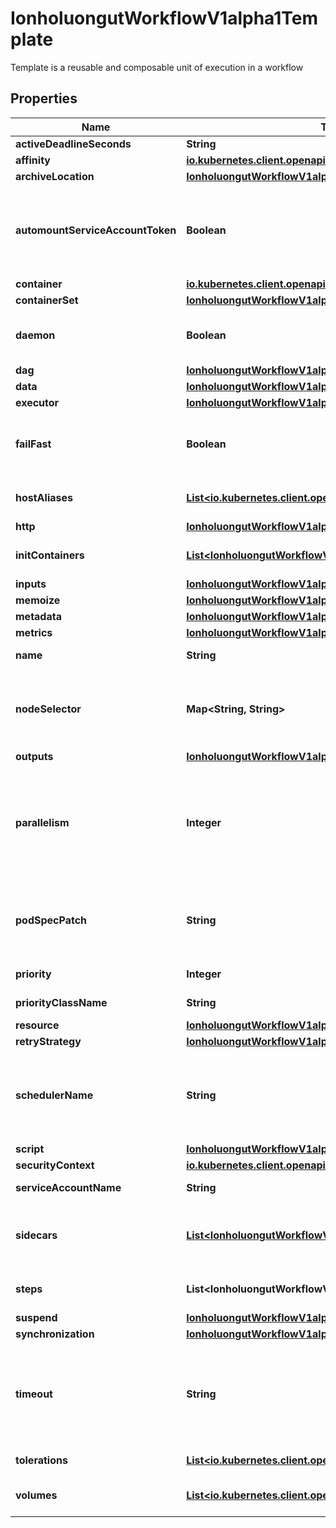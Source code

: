 

# IonholuongutWorkflowV1alpha1Template

Template is a reusable and composable unit of execution in a workflow

## Properties

Name | Type | Description | Notes
------------ | ------------- | ------------- | -------------
**activeDeadlineSeconds** | **String** |  |  [optional]
**affinity** | [**io.kubernetes.client.openapi.models.V1Affinity**](io.kubernetes.client.openapi.models.V1Affinity.md) |  |  [optional]
**archiveLocation** | [**IonholuongutWorkflowV1alpha1ArtifactLocation**](IonholuongutWorkflowV1alpha1ArtifactLocation.md) |  |  [optional]
**automountServiceAccountToken** | **Boolean** | AutomountServiceAccountToken indicates whether a service account token should be automatically mounted in pods. ServiceAccountName of ExecutorConfig must be specified if this value is false. |  [optional]
**container** | [**io.kubernetes.client.openapi.models.V1Container**](io.kubernetes.client.openapi.models.V1Container.md) |  |  [optional]
**containerSet** | [**IonholuongutWorkflowV1alpha1ContainerSetTemplate**](IonholuongutWorkflowV1alpha1ContainerSetTemplate.md) |  |  [optional]
**daemon** | **Boolean** | Deamon will allow a workflow to proceed to the next step so long as the container reaches readiness |  [optional]
**dag** | [**IonholuongutWorkflowV1alpha1DAGTemplate**](IonholuongutWorkflowV1alpha1DAGTemplate.md) |  |  [optional]
**data** | [**IonholuongutWorkflowV1alpha1Data**](IonholuongutWorkflowV1alpha1Data.md) |  |  [optional]
**executor** | [**IonholuongutWorkflowV1alpha1ExecutorConfig**](IonholuongutWorkflowV1alpha1ExecutorConfig.md) |  |  [optional]
**failFast** | **Boolean** | FailFast, if specified, will fail this template if any of its child pods has failed. This is useful for when this template is expanded with &#x60;withItems&#x60;, etc. |  [optional]
**hostAliases** | [**List&lt;io.kubernetes.client.openapi.models.V1HostAlias&gt;**](io.kubernetes.client.openapi.models.V1HostAlias.md) | HostAliases is an optional list of hosts and IPs that will be injected into the pod spec |  [optional]
**http** | [**IonholuongutWorkflowV1alpha1HTTP**](IonholuongutWorkflowV1alpha1HTTP.md) |  |  [optional]
**initContainers** | [**List&lt;IonholuongutWorkflowV1alpha1UserContainer&gt;**](IonholuongutWorkflowV1alpha1UserContainer.md) | InitContainers is a list of containers which run before the main container. |  [optional]
**inputs** | [**IonholuongutWorkflowV1alpha1Inputs**](IonholuongutWorkflowV1alpha1Inputs.md) |  |  [optional]
**memoize** | [**IonholuongutWorkflowV1alpha1Memoize**](IonholuongutWorkflowV1alpha1Memoize.md) |  |  [optional]
**metadata** | [**IonholuongutWorkflowV1alpha1Metadata**](IonholuongutWorkflowV1alpha1Metadata.md) |  |  [optional]
**metrics** | [**IonholuongutWorkflowV1alpha1Metrics**](IonholuongutWorkflowV1alpha1Metrics.md) |  |  [optional]
**name** | **String** | Name is the name of the template |  [optional]
**nodeSelector** | **Map&lt;String, String&gt;** | NodeSelector is a selector to schedule this step of the workflow to be run on the selected node(s). Overrides the selector set at the workflow level. |  [optional]
**outputs** | [**IonholuongutWorkflowV1alpha1Outputs**](IonholuongutWorkflowV1alpha1Outputs.md) |  |  [optional]
**parallelism** | **Integer** | Parallelism limits the max total parallel pods that can execute at the same time within the boundaries of this template invocation. If additional steps/dag templates are invoked, the pods created by those templates will not be counted towards this total. |  [optional]
**podSpecPatch** | **String** | PodSpecPatch holds strategic merge patch to apply against the pod spec. Allows parameterization of container fields which are not strings (e.g. resource limits). |  [optional]
**priority** | **Integer** | Priority to apply to workflow pods. |  [optional]
**priorityClassName** | **String** | PriorityClassName to apply to workflow pods. |  [optional]
**resource** | [**IonholuongutWorkflowV1alpha1ResourceTemplate**](IonholuongutWorkflowV1alpha1ResourceTemplate.md) |  |  [optional]
**retryStrategy** | [**IonholuongutWorkflowV1alpha1RetryStrategy**](IonholuongutWorkflowV1alpha1RetryStrategy.md) |  |  [optional]
**schedulerName** | **String** | If specified, the pod will be dispatched by specified scheduler. Or it will be dispatched by workflow scope scheduler if specified. If neither specified, the pod will be dispatched by default scheduler. |  [optional]
**script** | [**IonholuongutWorkflowV1alpha1ScriptTemplate**](IonholuongutWorkflowV1alpha1ScriptTemplate.md) |  |  [optional]
**securityContext** | [**io.kubernetes.client.openapi.models.V1PodSecurityContext**](io.kubernetes.client.openapi.models.V1PodSecurityContext.md) |  |  [optional]
**serviceAccountName** | **String** | ServiceAccountName to apply to workflow pods |  [optional]
**sidecars** | [**List&lt;IonholuongutWorkflowV1alpha1UserContainer&gt;**](IonholuongutWorkflowV1alpha1UserContainer.md) | Sidecars is a list of containers which run alongside the main container Sidecars are automatically killed when the main container completes |  [optional]
**steps** | **List&lt;IonholuongutWorkflowV1alpha1ParallelSteps&gt;** | Steps define a series of sequential/parallel workflow steps |  [optional]
**suspend** | [**IonholuongutWorkflowV1alpha1SuspendTemplate**](IonholuongutWorkflowV1alpha1SuspendTemplate.md) |  |  [optional]
**synchronization** | [**IonholuongutWorkflowV1alpha1Synchronization**](IonholuongutWorkflowV1alpha1Synchronization.md) |  |  [optional]
**timeout** | **String** | Timeout allows to set the total node execution timeout duration counting from the node&#39;s start time. This duration also includes time in which the node spends in Pending state. This duration may not be applied to Step or DAG templates. |  [optional]
**tolerations** | [**List&lt;io.kubernetes.client.openapi.models.V1Toleration&gt;**](io.kubernetes.client.openapi.models.V1Toleration.md) | Tolerations to apply to workflow pods. |  [optional]
**volumes** | [**List&lt;io.kubernetes.client.openapi.models.V1Volume&gt;**](io.kubernetes.client.openapi.models.V1Volume.md) | Volumes is a list of volumes that can be mounted by containers in a template. |  [optional]




